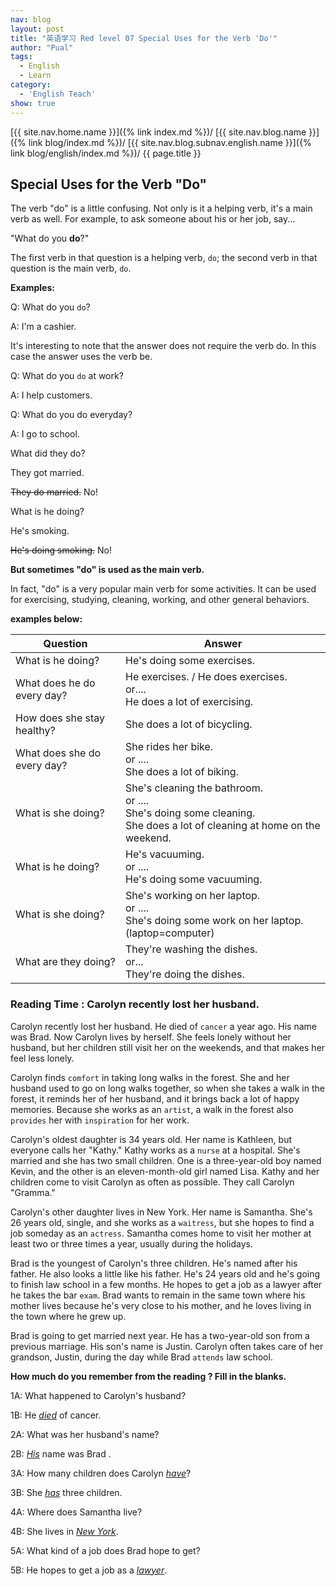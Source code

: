 ```yaml
---
nav: blog
layout: post
title: "英语学习 Red level 07 Special Uses for the Verb 'Do'"
author: "Pual"
tags:
  - English
  - Learn
category:
  - 'English Teach'
show: true
---
```


[{{ site.nav.home.name }}]({% link index.md %})/
[{{ site.nav.blog.name }}]({% link blog/index.md %})/
[{{ site.nav.blog.subnav.english.name }}]({% link blog/english/index.md %})/
{{ page.title }}

## Special Uses for the Verb "Do"

The verb "do" is a little confusing.
Not only is it a helping verb,
it's a main verb as well.
For example, to ask someone about his or her job, say...

"What do you **do**?"

The first verb in that question is a helping verb, `do`;
the second verb in that question is the main verb, `do`.

**Examples:**

Q: What do you `do`?

A: I'm a cashier.

It's interesting to note that the answer does not require the verb do.
In this case the answer uses the verb be.

Q: What do you `do` at work?

A: I help customers.

Q: What do you do everyday?

A: I go to school.

What did they do?

They got married.

<s>They do married.</s> No!

What is he doing?

He's smoking.

<s>He's doing smoking.</s> No!

**But sometimes "do" is used as the main verb.**

In fact, "do" is a very popular main verb for some activities.
It can be used for exercising, studying, cleaning, working, and other general behaviors.

**examples below:**

 Question | Answer
 ---------|--------
 What is he doing? | He's doing some exercises.
 What does he do every day?  | He exercises. / He does exercises. <br/> or.... <br/> He does a lot of exercising.
 How does she stay healthy? | She does a lot of bicycling.
 What does she do every day? | She rides her bike. <br/> or .... <br/> She does a lot of biking.
 What is she doing? | She's cleaning the bathroom. <br/> or .... <br/> She's doing some cleaning. <br/> She does a lot of cleaning at home on the weekend.
 What is he doing? | He's vacuuming. <br/> or .... <br/> He's doing some vacuuming.
 What is she doing? | She's working on her laptop. <br/> or .... <br/> She's doing some work on her laptop. (laptop=computer)
 What are they doing? | They're washing the dishes. <br/> or... <br/> They're doing the dishes.

### Reading Time : Carolyn recently lost her husband.

Carolyn recently lost her husband.
He died of `cancer` a year ago.
His name was Brad.
Now Carolyn lives by herself.
She feels lonely without her husband,
but her children still visit her on the weekends,
and that makes her feel less lonely.

Carolyn finds `comfort` in taking long walks in the forest.
She and her husband used to go on long walks together,
so when she takes a walk in the forest,
it reminds her of her husband,
and it brings back a lot of happy memories.
Because she works as an `artist`,
a walk in the forest also `provides` her with `inspiration` for her work.

Carolyn's oldest daughter is 34 years old.
Her name is Kathleen,
but everyone calls her "Kathy."
Kathy works as a `nurse` at a hospital.
She's married and she has two small children.
One is a three-year-old boy named Kevin,
and the other is an eleven-month-old girl named Lisa.
Kathy and her children come to visit Carolyn as often as possible.
They call Carolyn "Gramma."

Carolyn's other daughter lives in New York.
Her name is Samantha.
She's 26 years old, single, and she works as a `waitress`,
but she hopes to find a job someday as an `actress`.
Samantha comes home to visit her mother at least two or three times a year, usually during the holidays.

Brad is the youngest of Carolyn's three children.
He's named after his father.
He also looks a little like his father.
He's 24 years old and he's going to finish law school in a few months.
He hopes to get a job as a lawyer after he takes the bar `exam`.
Brad wants to remain in the same town where his mother lives because he's very close to his mother,
and he loves living in the town where he grew up.

Brad is going to get married next year.
He has a two-year-old son from a previous marriage.
His son's name is Justin.
Carolyn often takes care of her grandson,
Justin, during the day while Brad `attends` law school.

**How much do you remember from the reading ? Fill in the blanks.**

1A: What happened to Carolyn's husband?

1B: He <em><u>died</u></em> of cancer.

2A: What was her husband's name?

2B: <em><u>His</u></em> name was Brad .

3A: How many children does Carolyn <em><u>have</u></em>?

3B: She <em><u>has</u></em> three children.

4A: Where does Samantha live?

4B: She lives in <em><u>New York</u></em>.

5A: What kind of a job does Brad hope to get?

5B: He hopes to get a job as a <em><u>lawyer</u></em>.
